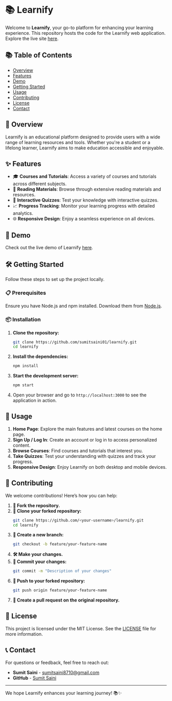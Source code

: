 # 📚 Learnify

Welcome to **Learnify**, your go-to platform for enhancing your learning experience. This repository hosts the code for the Learnify web application. Explore the live site [here](https://sumitsaini01.github.io/learnify/).

## 📚 Table of Contents

- [Overview](#overview)
- [Features](#features)
- [Demo](#demo)
- [Getting Started](#getting-started)
- [Usage](#usage)
- [Contributing](#contributing)
- [License](#license)
- [Contact](#contact)

## 🌟 Overview

Learnify is an educational platform designed to provide users with a wide range of learning resources and tools. Whether you're a student or a lifelong learner, Learnify aims to make education accessible and enjoyable.

## ✨ Features

- 🎓 **Courses and Tutorials**: Access a variety of courses and tutorials across different subjects.
- 📖 **Reading Materials**: Browse through extensive reading materials and resources.
- 📝 **Interactive Quizzes**: Test your knowledge with interactive quizzes.
- 📈 **Progress Tracking**: Monitor your learning progress with detailed analytics.
- 🌐 **Responsive Design**: Enjoy a seamless experience on all devices.

## 🎥 Demo

Check out the live demo of Learnify [here](https://sumitsaini01.github.io/learnify/).

## 🛠️ Getting Started

Follow these steps to set up the project locally.

### 📋 Prerequisites

Ensure you have Node.js and npm installed. Download them from [Node.js](https://nodejs.org/).

### 📦 Installation

1. **Clone the repository:**
   ```bash
   git clone https://github.com/sumitsaini01/learnify.git
   cd learnify
   ```

2. **Install the dependencies:**
   ```bash
   npm install
   ```

3. **Start the development server:**
   ```bash
   npm start
   ```

4. Open your browser and go to `http://localhost:3000` to see the application in action.

## 📖 Usage

1. **Home Page**: Explore the main features and latest courses on the home page.
2. **Sign Up / Log In**: Create an account or log in to access personalized content.
3. **Browse Courses**: Find courses and tutorials that interest you.
4. **Take Quizzes**: Test your understanding with quizzes and track your progress.
5. **Responsive Design**: Enjoy Learnify on both desktop and mobile devices.

## 🤝 Contributing

We welcome contributions! Here’s how you can help:

1. **🍴 Fork the repository.**
2. **🔄 Clone your forked repository:**
   ```bash
   git clone https://github.com/<your-username>/learnify.git
   cd learnify
   ```
3. **🌿 Create a new branch:**
   ```bash
   git checkout -b feature/your-feature-name
   ```
4. **🛠️ Make your changes.**
5. **💾 Commit your changes:**
   ```bash
   git commit -m "Description of your changes"
   ```
6. **🚀 Push to your forked repository:**
   ```bash
   git push origin feature/your-feature-name
   ```
7. **🔀 Create a pull request on the original repository.**

## 📄 License

This project is licensed under the MIT License. See the [LICENSE](LICENSE) file for more information.

## 📞 Contact

For questions or feedback, feel free to reach out:

- **Sumit Saini** - [sumitsaini8710@gmail.com](mailto:sumitsaini8710@gmail.com)
- **GitHub** - [Sumit Saini](https://github.com/sumitsaini01)

---

We hope Learnify enhances your learning journey! 📚✨
